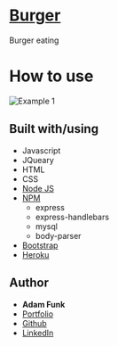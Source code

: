 # [Burger](https://powerful-cove-55076.herokuapp.com/)
Burger eating 

# How to use


![Example 1](app/images/readMeImg.png?raw=true "Example 1")


## Built with/using
* Javascript
* JQueary
* HTML
* CSS
* [Node JS](https://nodejs.org/en/)
* [NPM](https://www.npmjs.com/)
    * express
    * express-handlebars
    * mysql
    * body-parser
* [Bootstrap](https://getbootstrap.com/)
* [Heroku](https://devcenter.heroku.com/articles/heroku-cli)

## Author 

* **Adam Funk** 
* [Portfolio](https://funkaj.github.io/Portfolio/)
* [Github](https://github.com/funkaj)
* [LinkedIn](https://www.linkedin.com/feed/)